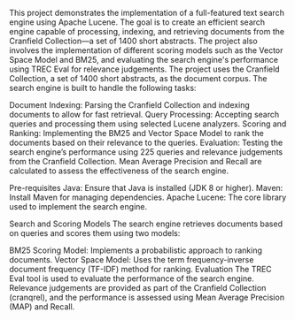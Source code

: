 This project demonstrates the implementation of a full-featured text search engine using Apache Lucene. The goal is to create an efficient search engine capable of processing, indexing, and retrieving documents from the Cranfield Collection—a set of 1400 short abstracts. The project also involves the implementation of different scoring models such as the Vector Space Model and BM25, and evaluating the search engine's performance using TREC Eval for relevance judgements.
The project uses the Cranfield Collection, a set of 1400 short abstracts, as the document corpus. The search engine is built to handle the following tasks:

Document Indexing: Parsing the Cranfield Collection and indexing documents to allow for fast retrieval.
Query Processing: Accepting search queries and processing them using selected Lucene analyzers.
Scoring and Ranking: Implementing the BM25 and Vector Space Model to rank the documents based on their relevance to the queries.
Evaluation: Testing the search engine’s performance using 225 queries and relevance judgements from the Cranfield Collection. Mean Average Precision and Recall are calculated to assess the effectiveness of the search engine.

Pre-requisites
Java: Ensure that Java is installed (JDK 8 or higher).
Maven: Install Maven for managing dependencies.
Apache Lucene: The core library used to implement the search engine.

Search and Scoring Models
The search engine retrieves documents based on queries and scores them using two models:

BM25 Scoring Model: Implements a probabilistic approach to ranking documents.
Vector Space Model: Uses the term frequency-inverse document frequency (TF-IDF) method for ranking.
Evaluation
The TREC Eval tool is used to evaluate the performance of the search engine.
Relevance judgements are provided as part of the Cranfield Collection (cranqrel), and the performance is assessed using Mean Average Precision (MAP) and Recall.
